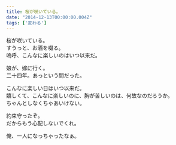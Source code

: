 ```yaml
---
title: 桜が咲いている。
date: "2014-12-13T00:00:00.004Z"
tags: ['変わる']
---
```


桜が咲いている。  
すうっと、お酒を啜る。  
嗚呼、こんなに楽しいのはいつ以来だ。

娘が、嫁に行く。  
二十四年。あっという間だった。

こんなに楽しい日はいつ以来だ。  
嬉しくて、こんなに楽しいのに、胸が苦しいのは、何故なのだろうか。  
ちゃんとしなくちゃあいけない。

約束守ったぞ。  
だからもう心配しないでくれ。

俺、一人になっちゃったなぁ。
